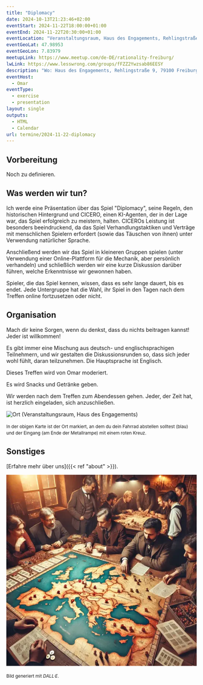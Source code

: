 ```yaml
---
title: "Diplomacy"
date: 2024-10-13T21:23:46+02:00
eventStart: 2024-11-22T18:00:00+01:00
eventEnd: 2024-11-22T20:30:00+01:00
eventLocation: "Veranstaltungsraum, Haus des Engagements, Rehlingstraße 9, 79100 Freiburg"
eventGeoLat: 47.98953
eventGeoLon: 7.83979
meetupLink: https://www.meetup.com/de-DE/rationality-freiburg/
lwLink: https://www.lesswrong.com/groups/fFZZ2Ywzsab86EESY
description: "Wo: Haus des Engagements, Rehlingstraße 9, 79100 Freiburg. Wann: Freitag, 22. November 2024 um 18:00 Uhr MEZ."
eventHost:
  - Omar
eventType:
  - exercise
  - presentation
layout: single
outputs:
  - HTML
  - Calendar
url: termine/2024-11-22-diplomacy
---
```



## Vorbereitung

Noch zu definieren.


## Was werden wir tun?

Ich werde eine Präsentation über das Spiel "Diplomacy", seine Regeln, den historischen Hintergrund und CICERO, einen KI-Agenten, der in der Lage war, das Spiel erfolgreich zu meistern, halten. CICEROs Leistung ist besonders beeindruckend, da das Spiel Verhandlungstaktiken und Verträge mit menschlichen Spielern erfordert (sowie das Täuschen von ihnen) unter Verwendung natürlicher Sprache.

Anschließend werden wir das Spiel in kleineren Gruppen spielen (unter Verwendung einer Online-Plattform für die Mechanik, aber persönlich verhandeln) und schließlich werden wir eine kurze Diskussion darüber führen, welche Erkenntnisse wir gewonnen haben.

Spieler, die das Spiel kennen, wissen, dass es sehr lange dauert, bis es endet. Jede Untergruppe hat die Wahl, ihr Spiel in den Tagen nach dem Treffen online fortzusetzen oder nicht.


## Organisation

Mach dir keine Sorgen, wenn du denkst, dass du nichts beitragen kannst! Jeder ist willkommen!

Es gibt immer eine Mischung aus deutsch- und englischsprachigen Teilnehmern, und wir gestalten die Diskussionsrunden so, dass sich jeder wohl fühlt, daran teilzunehmen. Die Hauptsprache ist Englisch.

Dieses Treffen wird von Omar moderiert.

Es wird Snacks und Getränke geben.

Wir werden nach dem Treffen zum Abendessen gehen. Jeder, der Zeit hat, ist herzlich eingeladen, sich anzuschließen.

![Ort (Veranstaltungsraum, Haus des Engagements)](/images/hde-new-building-2.png)

<small>In der obigen Karte ist der Ort markiert, an dem du dein Fahrrad abstellen solltest (blau) und der Eingang (am Ende der Metallrampe) mit einem roten Kreuz.</small>


## Sonstiges

[Erfahre mehr über uns]({{< ref "about" >}}).

![Menschen spielen Diplomacy](cover.webp "Menschen spielen Diplomacy")

<small>Bild generiert mit _DALL·E_.</small>
